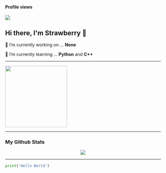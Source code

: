 #### Profile views
<img src="https://komarev.com/ghpvc/?username=Pop-Apple">

## Hi there, I'm Strawberry 🍓

🔴 I’m currently working on ... **None**

🔴 I’m currently learning ... **Python** and **C++**  

---

<p align="left">
  <img src="https://user-images.githubusercontent.com/118886190/203505365-5361649e-e67c-4bca-baa3-1342e63ca6ee.gif" width="200px" height="200px">
</p>
  
---

### My Github Stats

<p align="center">
  <img src="https://github-readme-stats.vercel.app/api?username=StrawberryColor&show_icons=true&theme=omni"
</p>

---

```python
print('Hello World')
```

<!--
## Repository

* None
* None
* None

- 🔭 I’m currently working on ...
- 🌱 I’m currently learning ...
- 👯 I’m looking to collaborate on ...
- 🤔 I’m looking for help with ...
- 💬 Ask me about ...
- 📫 How to reach me: ...
- 😄 Pronouns: ...
- ⚡ Fun fact: ...
-->

